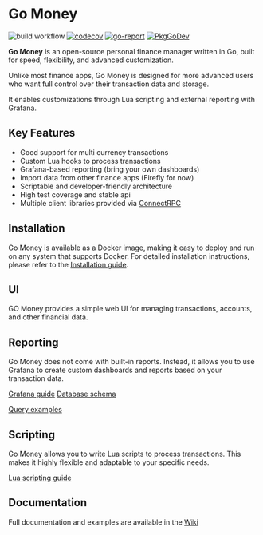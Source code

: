 # Go Money

![build workflow](https://github.com/ft-t/go-money/actions/workflows/general.yaml/badge.svg?branch=master)
[![codecov](https://codecov.io/gh/ft-t/go-money/graph/badge.svg?token=pas79tP0Dr)](https://codecov.io/gh/ft-t/go-money)
[![go-report](https://img.shields.io/badge/go%20report-A+-brightgreen.svg?style=flat)](https://img.shields.io/badge/go%20report-A+-brightgreen.svg?style=flat)
[![PkgGoDev](https://pkg.go.dev/badge/github.com/ft-t/go-money)](https://pkg.go.dev/github.com/ft-t/go-money?tab=doc)

**Go Money** is an open-source personal finance manager written in Go, built for speed, flexibility, and advanced customization.

Unlike most finance apps, Go Money is designed for more advanced users who want full control over their transaction data and storage.

It enables customizations through Lua scripting and external reporting with Grafana.

## Key Features

- Good support for multi currency transactions
- Custom Lua hooks to process transactions
- Grafana-based reporting (bring your own dashboards)
- Import data from other finance apps (Firefly for now)
- Scriptable and developer-friendly architecture
- High test coverage and stable api
- Multiple client libraries provided via [ConnectRPC](https://buf.build/xskydev/go-money-pb/sdks/main:protobuf) 

## Installation
Go Money is available as a Docker image, making it easy to deploy and run on any system that supports Docker.
For detailed installation instructions, please refer to the [Installation guide](https://github.com/ft-t/go-money/wiki/Installation).

## UI
GO Money provides a simple web UI for managing transactions, accounts, and other financial data.

## Reporting
Go Money does not come with built-in reports. Instead, it allows you to use Grafana to create custom dashboards and reports based on your transaction data.

[Grafana guide](https://github.com/ft-t/go-money/wiki/Grafana)
[Database schema](https://github.com/ft-t/go-money/wiki/Database-structure-and-entities-rules)

[Query examples](https://github.com/ft-t/go-money/tree/master/docs/reporting/queries)

[//]: # ([Grafana dashboards]&#40;https://github.com/ft-t/go-money/tree/master/docs/reporting/dashboards&#41;.)

## Scripting 
Go Money allows you to write Lua scripts to process transactions. This makes it highly flexible and adaptable to your specific needs.

[Lua scripting guide](https://github.com/ft-t/go-money/wiki/Lua)

## Documentation

Full documentation and examples are available in the [Wiki](https://github.com/ft-t/go-money/wiki)
